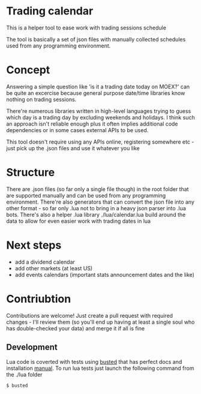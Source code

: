 Trading calendar
================
This is a helper tool to ease work with trading sessions schedule

The tool is basically a set of json files with manually collected schedules used from any programming environment.

Concept
=======
Answering a simple question like 'is it a trading date today on MOEX?' can be quite an excercise because general purpose date/time libraries know nothing on trading sessions.

There're numerous libraries written in high-level languages trying to guess which day is a trading day by excluding weekends and holidays.
I think such an approach isn't reliable enough plus it often implies additional code dependencies or in some cases external APIs to be used.

This tool doesn't require using any APIs online, registering somewhere etc - just pick up the .json files and use it whatever you like

Structure
=========
There are .json files (so far only a single file though) in the root folder that are supported manually and can be used from any programming environment.
There're also generators that can convert the json file into any other format - so far only .lua not to bring in a heavy json parser into .lua bots.
There's also a helper .lua library ./lua/calendar.lua build around the data to allow for even easier work with trading dates in lua

Next steps
==========
* add a dividend calendar
* add other markets (at least US)
* add events calendars (important stats announcement dates and the like)

Contriubtion
============
Contributions are welcome!
Just create a pull request with required changes - I'll review them (so you'll end up having at least a single soul who has double-checked your data) and merge it if all is fine

Development
-----------
Lua code is coverted with tests using [busted](https://olivinelabs.com/busted/) that has perfect docs and installation [manual](https://olivinelabs.com/busted/#usage).
To run lua tests just launch the following command from the ./lua folder

```bash
$ busted
```
